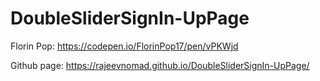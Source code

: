 # DoubleSliderSignIn-UpPage
Florin Pop: https://codepen.io/FlorinPop17/pen/vPKWjd

Github page: https://rajeevnomad.github.io/DoubleSliderSignIn-UpPage/
